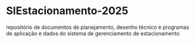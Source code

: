 # SIEstacionamento-2025
repositório de documentos de planejamento, desenho técnico e programas de aplicação e dados do sistema de gerenciamento de estacionamento
